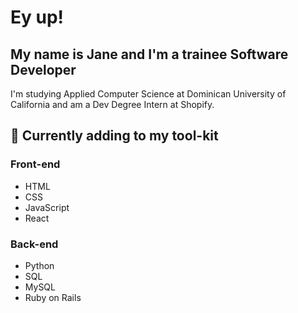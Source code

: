 # Ey up!
## My name is Jane and I'm a trainee Software Developer

I'm studying Applied Computer Science at Dominican University of California and am a Dev Degree Intern at Shopify.

## 🌱 Currently adding to my tool-kit
### Front-end
- HTML
- CSS
- JavaScript
- React
### Back-end
- Python
- SQL
- MySQL
- Ruby on Rails
























































































